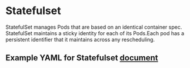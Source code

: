 # Statefulset
StatefulSet manages Pods that are based on an identical container spec. StatefulSet maintains a sticky identity for each of its Pods.Each pod has a persistent identifier that it maintains across any rescheduling.

## Example YAML for Statefulset [document](statefulset.yaml)